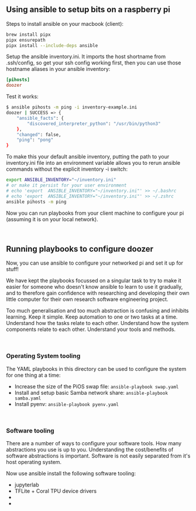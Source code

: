 ## Using ansible to setup bits on a raspberry pi

Steps to install ansible on your macbook (client):

```bash
brew install pipx
pipx ensurepath
pipx install --include-deps ansible
```

Setup the ansible inventory.ini. It imports the host shortname from .ssh/config, so get your ssh config working first, then you can use those hostname aliases in your ansible inventory:

```ini
[pihosts]
doozer
```

Test it works:

```bash
$ ansible pihosts -m ping -i inventory-example.ini
doozer | SUCCESS => {
    "ansible_facts": {
        "discovered_interpreter_python": "/usr/bin/python3"
    },
    "changed": false,
    "ping": "pong"
}
```

To make this your default ansible inventory, putting the path to your inventory.ini file into an environment variable allows you to rerun ansible commands without the explicit inventory -i switch:

```bash
export ANSIBLE_INVENTORY="~/inventory.ini"
# or make it persist for your user environment
# echo 'export  ANSIBLE_INVENTORY="~/inventory.ini"' >> ~/.bashrc
# echo 'export  ANSIBLE_INVENTORY="~/inventory.ini"' >> ~/.zshrc
ansible pihosts -m ping
```

Now you can run playbooks from your client machine to configure your pi (assuming it is on your local network).

<br />

## Running playbooks to configure doozer

Now, you can use ansible to configure your networked pi and set it up for stuff!

We have kept the playbooks focussed on a singular task to try to make it easier for someone who doesn't know ansible to learn to use it gradually, and to therefore gain confidence with researching and developing their own little computer for their own research software engineering project.

Too much generalisation and too much abstraction is confusing and inhibits learning.
Keep it simple.
Keep automation to one or two tasks at a time.
Understand how the tasks relate to each other.
Understand how the system components relate to each other.
Understand your tools and methods.

<br />

### Operating System tooling

The YAML playbooks in this directory can be used to configure the system for one thing at a time:

* Increase the size of the PiOS swap file:
  ```ansible-playbook swap.yaml```
* Install and setup basic Samba network share:
  ```ansible-playbook samba.yaml```
* Install pyenv:
  ```ansible-playbook pyenv.yaml```

<br />

### Software tooling

There are a number of ways to configure your software tools. How many abstractions you use is up to you. Understanding the cost/benefits of software abstractions is important. Software is not easily separated from it's host operating system.

Now use ansible install the following software tooling:

- jupyterlab
- TFLite + Coral TPU device drivers
- 
- 
